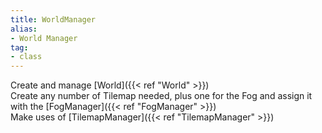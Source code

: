 ```yaml
---
title: WorldManager
alias: 
- World Manager
tag: 
- class
---
```

Create and manage [World]({{< ref "World" >}})\
Create any number of Tilemap needed, plus one for the Fog and assign it with the [FogManager]({{< ref "FogManager" >}})\
Make uses of [TilemapManager]({{< ref "TilemapManager" >}})
